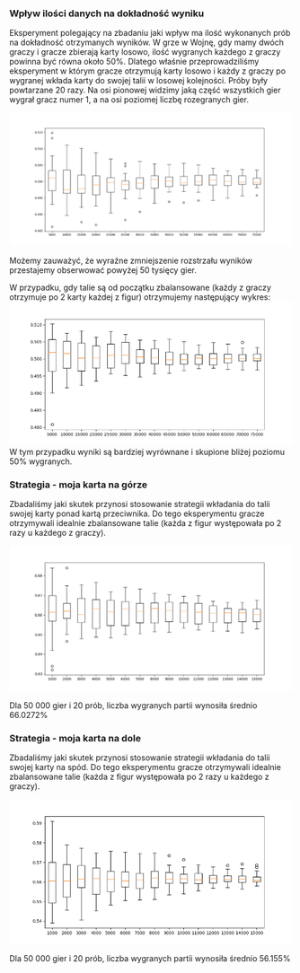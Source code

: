 ### Wpływ ilości danych na dokładność wyniku

Eksperyment polegający na zbadaniu jaki wpływ ma ilość wykonanych prób na dokładność otrzymanych wyników.
W grze w Wojnę, gdy mamy dwóch graczy i gracze zbierają karty losowo, ilość wygranych każdego z graczy powinna być równa około 50%.
Dlatego właśnie przeprowadziliśmy eksperyment w którym gracze otrzymują karty losowo i każdy z graczy po wygranej wkłada karty do swojej talii w losowej kolejności. Próby były powtarzane 20 razy.
Na osi pionowej widzimy jaką część wszystkich gier wygrał gracz numer 1, a na osi poziomej liczbę rozegranych gier.

![alt text](results_accuracy.png "Title")

Możemy zauważyć, że wyraźne zmniejszenie rozstrzału wyników przestajemy obserwować powyżej 50 tysięcy gier.

W przypadku, gdy talie są od początku zbalansowane (każdy z graczy otrzymuje po 2 karty każdej z figur) otrzymujemy następujący wykres:
![alt text](results_accuracy_balanced_decks.png "Title")
W tym przypadku wyniki są bardziej wyrównane i skupione bliżej poziomu 50% wygranych.

### Strategia - moja karta na górze

Zbadaliśmy jaki skutek przynosi stosowanie strategii wkładania do talii swojej karty ponad kartą przeciwnika.
Do tego eksperymentu gracze otrzymywali idealnie zbalansowane talie (każda z figur występowała po 2 razy u każdego z graczy).

![alt text](own_first.png "Title")

Dla 50 000 gier i 20 prób, liczba wygranych partii wynosiła średnio 66.0272%

### Strategia - moja karta na dole

Zbadaliśmy jaki skutek przynosi stosowanie strategii wkładania do talii swojej karty na spód.
Do tego eksperymentu gracze otrzymywali idealnie zbalansowane talie (każda z figur występowała po 2 razy u każdego z graczy).

![alt text](own_last.png "Title")

Dla 50 000 gier i 20 prób, liczba wygranych partii wynosiła średnio 56.155%
